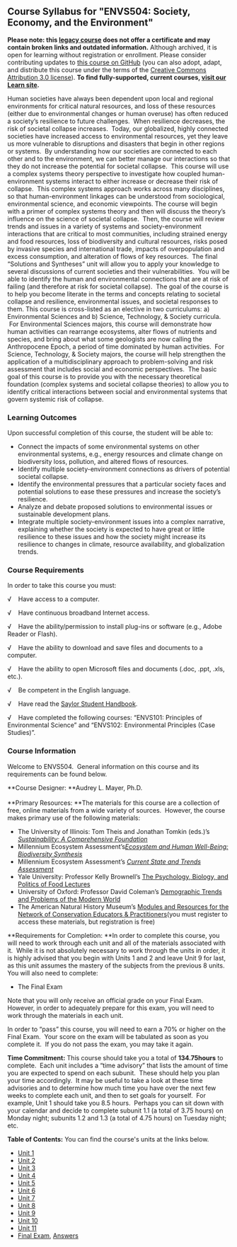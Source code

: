 Course Syllabus for "ENVS504: Society, Economy, and the Environment"
--------------------------------------------------------------------

**Please note: this [legacy course](https://sayloracademy.zendesk.com/hc/en-us/articles/206089967) does not offer a certificate and may contain 
broken links and outdated information.** Although archived, it is open 
for learning without registration or enrollment. Please consider contributing 
updates to [this course on GitHub](https://github.com/saylordotorg/course_envs504) 
(you can also adopt, adapt, and distribute this course under the terms of 
the [Creative Commons Attribution 3.0 license](http://creativecommons.org/licenses/by/3.0/)). **To find fully-supported, current courses, [visit our 
Learn site](https://learn.saylor.org).**

Human societies have always been dependent upon local and regional
environments for critical natural resources, and loss of these resources
(either due to environmental changes or human overuse) has often reduced
a society’s resilience to future challenges.  When resilience decreases,
the risk of societal collapse increases.  Today, our globalized, highly
connected societies have increased access to environmental resources,
yet they leave us more vulnerable to disruptions and disasters that
begin in other regions or systems.  By understanding how our societies
are connected to each other and to the environment, we can better manage
our interactions so that they do not increase the potential for societal
collapse.  This course will use a complex systems theory perspective to
investigate how coupled human-environment systems interact to either
increase or decrease their risk of collapse.  This complex systems
approach works across many disciplines, so that human-environment
linkages can be understood from sociological, environmental science, and
economic viewpoints. The course will begin with a primer of complex
systems theory and then will discuss the theory’s influence on the
science of societal collapse.  Then, the course will review trends and
issues in a variety of systems and society-environment interactions that
are critical to most communities, including strained energy and food
resources, loss of biodiversity and cultural resources, risks posed by
invasive species and international trade, impacts of overpopulation and
excess consumption, and alteration of flows of key resources.  The final
“Solutions and Syntheses” unit will allow you to apply your knowledge to
several discussions of current societies and their vulnerabilities.  You
will be able to identify the human and environmental connections that
are at risk of failing (and therefore at risk for societal collapse).
 The goal of the course is to help you become literate in the terms and
concepts relating to societal collapse and resilience, environmental
issues, and societal responses to them. This course is cross-listed as
an elective in two curriculums: a) Environmental Sciences and b)
Science, Technology, & Society curricula.  For Environmental Sciences
majors, this course will demonstrate how human activities can rearrange
ecosystems, alter flows of nutrients and species, and bring about what
some geologists are now calling the Anthropocene Epoch, a period of time
dominated by human activities.  For Science, Technology, & Society
majors, the course will help strengthen the application of a
multidisciplinary approach to problem-solving and risk assessment that
includes social and economic perspectives.  The basic goal of this
course is to provide you with the necessary theoretical foundation
(complex systems and societal collapse theories) to allow you to
identify critical interactions between social and environmental systems
that govern systemic risk of collapse.

### Learning Outcomes

Upon successful completion of this course, the student will be able to:

-   Connect the impacts of some environmental systems on other
    environmental systems, e.g., energy resources and climate change on
    biodiversity loss, pollution, and altered flows of resources.
-   Identify multiple society-environment connections as drivers of
    potential societal collapse.
-   Identify the environmental pressures that a particular society faces
    and potential solutions to ease these pressures and increase the
    society’s resilience.
-   Analyze and debate proposed solutions to environmental issues or
    sustainable development plans.
-   Integrate multiple society-environment issues into a complex
    narrative, explaining whether the society is expected to have great
    or little resilience to these issues and how the society might
    increase its resilience to changes in climate, resource
    availability, and globalization trends. 

### Course Requirements

In order to take this course you must:  
  
 √    Have access to a computer.  
  
 √    Have continuous broadband Internet access.  
  
 √    Have the ability/permission to install plug-ins or software (e.g.,
Adobe Reader or Flash).  
  
 √    Have the ability to download and save files and documents to a
computer.  
  
 √    Have the ability to open Microsoft files and documents (.doc,
.ppt, .xls, etc.).  
  
 √    Be competent in the English language.  
  
 √    Have read the [Saylor Student
Handbook](https://resources.saylor.org/wwwresources/archived/site/wp-content/uploads/2012/05/Saylor-StudentHandbook.pdf).  
  
 √    Have completed the following courses: “ENVS101: Principles of
Environmental Science” and “ENVS102: Environmental Principles (Case
Studies)”. 

### Course Information

Welcome to ENVS504.  General information on this course and its
requirements can be found below.  
  
 **Course Designer: **Audrey L. Mayer, Ph.D.  
    
 **Primary Resources: **The materials for this course are a collection
of free, online materials from a wide variety of sources.  However, the
course makes primary use of the following materials:  

-   The University of Illinois: Tom Theis and Jonathan Tomkin (eds.)’s
    [*Sustainability: A Comprehensive
    Foundation*](http://www.earth.illinois.edu/sustain/documents/col11325-1.38.pdf)
-   Millennium Ecosystem Assessment’s[*Ecosystem and Human Well-Being:
    Biodiversity Synthesis*](http://www.maweb.org/en/index.aspx)
-   Millennium Ecosystem Assessment’s [*Current State and Trends
    Assessment*](http://www.maweb.org/en/Condition.aspx)
-   Yale University: Professor Kelly Brownell’s [The Psychology,
    Biology, and Politics of Food
    Lectures](http://oyc.yale.edu/psychology/psyc-123#sessions)
-   University of Oxford: Professor David Coleman’s [Demographic Trends
    and Problems of the Modern
    World](http://podcasts.ox.ac.uk/series/demographic-trends-and-problems-modern-world)
-   The American Natural History Museum’s [Modules and Resources for the
    Network of Conservation Educators &
    Practitioners](http://ncep.amnh.org/index.php?globalnav=resources&sectionnav=main)(you
    must register to access these materials, but registration is free)

**Requirements for Completion: **In order to complete this course, you
will need to work through each unit and all of the materials associated
with it.  While it is not absolutely necessary to work through the units
in order, it is highly advised that you begin with Units 1 and 2 and
leave Unit 9 for last, as this unit assumes the mastery of the subjects
from the previous 8 units.  You will also need to complete:  

-   The Final Exam

Note that you will only receive an official grade on your Final Exam. 
However, in order to adequately prepare for this exam, you will need to
work through the materials in each unit.  
  
 In order to “pass” this course, you will need to earn a 70% or higher
on the Final Exam.  Your score on the exam will be tabulated as soon as
you complete it.  If you do not pass the exam, you may take it again.  
  
 **Time Commitment:** This course should take you a total of
**134.75hours** to complete.  Each unit includes a “time advisory” that
lists the amount of time you are expected to spend on each subunit. 
These should help you plan your time accordingly.  It may be useful to
take a look at these time advisories and to determine how much time you
have over the next few weeks to complete each unit, and then to set
goals for yourself.  For example, Unit 1 should take you 8.5 hours. 
Perhaps you can sit down with your calendar and decide to complete
subunit 1.1 (a total of 3.75 hours) on Monday night; subunits 1.2 and
1.3 (a total of 4.75 hours) on Tuesday night; etc.  
  
**Table of Contents:** You can find the course's units at the links below.

- [Unit 1](https://legacy.saylor.org/envs504/Unit01/)
- [Unit 2](https://legacy.saylor.org/envs504/Unit02/)
- [Unit 3](https://legacy.saylor.org/envs504/Unit03/)
- [Unit 4](https://legacy.saylor.org/envs504/Unit04/)
- [Unit 5](https://legacy.saylor.org/envs504/Unit05/)
- [Unit 6](https://legacy.saylor.org/envs504/Unit06/)
- [Unit 7](https://legacy.saylor.org/envs504/Unit07/)
- [Unit 8](https://legacy.saylor.org/envs504/Unit08/)
- [Unit 9](https://legacy.saylor.org/envs504/Unit09/)
- [Unit 10](https://legacy.saylor.org/envs504/Unit10/)
- [Unit 11](https://legacy.saylor.org/envs504/Unit11/)
- [Final Exam](http://saylordotorg.github.io/LegacyExams/ELECTIVES/ENVS504/ENVS504-FinalExam.html), [Answers](http://saylordotorg.github.io/LegacyExams/ELECTIVES/ENVS504/ENVS504-FinalExam-Answers.html)

